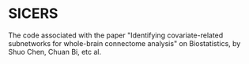 # SICERS
The code associated with the paper "Identifying covariate-related subnetworks for whole-brain connectome analysis" on Biostatistics, by Shuo Chen, Chuan Bi, etc al.
